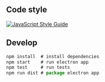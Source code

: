 
## Code style

[![JavaScript Style Guide](https://cdn.rawgit.com/feross/standard/master/badge.svg)](https://github.com/feross/standard)

## Develop

```js
npm install  # install dependencies
npm start    # run electron app
npm test     # run tests
npm run dist # package electron app
```

